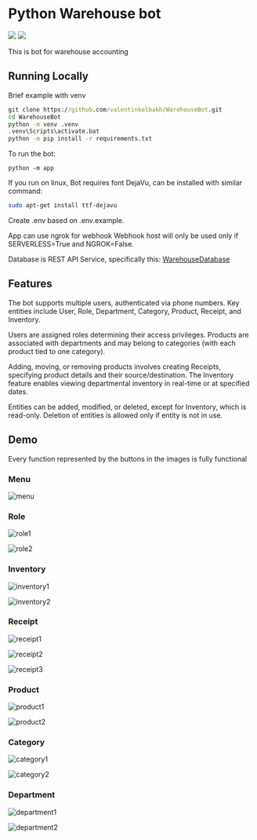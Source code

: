 # Python Warehouse bot

![](https://img.shields.io/badge/python-v3.10-informational) ![](https://img.shields.io/badge/aiogram-v2.25.1-informational)


This is bot for warehouse accounting

## Running Locally

Brief example with venv
```cmd
git clone https://github.com/valentinkelbakh/WarehouseBot.git
cd WarehouseBot
python -m venv .venv
.venv\Scripts\activate.bat
python -m pip install -r requirements.txt
```
To run the bot:
```
python -m app
```

If you run on linux, Bot requires font DejaVu, can be installed with similar command:
```bash
sudo apt-get install ttf-dejavu
```

Create .env based on .env.example.

App can use ngrok for webhook
Webhook host will only be used only if SERVERLESS=True and NGROK=False.

Database is REST API Service, specifically this:
[WarehouseDatabase](https://github.com/valentinkelbakh/WarehouseDatabase "WarehouseDatabase")

## Features


The bot supports multiple users, authenticated via phone numbers. Key entities include User, Role, Department, Category, Product, Receipt, and Inventory.

Users are assigned roles determining their access privileges. Products are associated with departments and may belong to categories (with each product tied to one category).

Adding, moving, or removing products involves creating Receipts, specifying product details and their source/destination. The Inventory feature enables viewing departmental inventory in real-time or at specified dates.

Entities can be added, modified, or deleted, except for Inventory, which is read-only. Deletion of entities is allowed only if entity is not in use.

## Demo

Every function represented by the buttons in the images is fully functional

### Menu

![menu](https://github.com/valentinkelbakh/WarehouseBot/assets/114210745/1ecc12f1-2788-4c9e-8434-27082ee014fb)

### Role

![role1](https://github.com/valentinkelbakh/WarehouseBot/assets/114210745/f28e6785-ee5f-4146-830f-b6ee69475ed6)

![role2](https://github.com/valentinkelbakh/WarehouseBot/assets/114210745/babdc974-15ac-47c9-9b7e-41711e917b4f)

### Inventory

![inventory1](https://github.com/valentinkelbakh/WarehouseBot/assets/114210745/e38ca2d9-3f2f-4be2-9959-b21f98a33a32)

![inventory2](https://github.com/valentinkelbakh/WarehouseBot/assets/114210745/562cb119-575a-4b22-a7b9-17ce45cfc77a)

### Receipt

![receipt1](https://github.com/valentinkelbakh/WarehouseBot/assets/114210745/b312217e-c5f1-4dd7-93a7-1cb1dbd462a9)

![receipt2](https://github.com/valentinkelbakh/WarehouseBot/assets/114210745/494204c4-549b-45fb-8695-85ab8615a037)

![receipt3](https://github.com/valentinkelbakh/WarehouseBot/assets/114210745/6c65a47f-372f-473e-8e31-56365e3f4459)

### Product

![product1](https://github.com/valentinkelbakh/WarehouseBot/assets/114210745/bbb18dbd-1c7f-4ef8-a6cc-8f3ab58beb8a)

![product2](https://github.com/valentinkelbakh/WarehouseBot/assets/114210745/d2f60c64-2ab0-4984-a646-5bf3bc4cd845)

### Category

![category1](https://github.com/valentinkelbakh/WarehouseBot/assets/114210745/cda4ac96-8c00-4aa6-86a1-5903b1a56e9a)

![category2](https://github.com/valentinkelbakh/WarehouseBot/assets/114210745/308f9eee-41cb-4bb7-8922-3fc1e05beb74)

### Department

![department1](https://github.com/valentinkelbakh/WarehouseBot/assets/114210745/75ef9b51-28cd-47e9-876b-1f09b2db33a7)

![department2](https://github.com/valentinkelbakh/WarehouseBot/assets/114210745/a1c00bf0-bde7-443d-ae96-9669755cff55)


